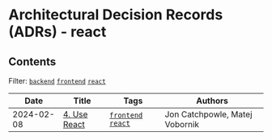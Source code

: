 # Architectural Decision Records (ADRs) - react

## Contents

Filter: [`backend`](https://github.com/pleo-io/architectural-decision-records/blob/main/tags/backend.md) [`frontend`](https://github.com/pleo-io/architectural-decision-records/blob/main/tags/frontend.md) [`react`](https://github.com/pleo-io/architectural-decision-records/blob/main/tags/react.md)

| Date | Title | Tags | Authors |
| ------- | ------- | ------- | ------- |
| 2024-02-08 | [4. Use React](https://github.com/pleo-io/architectural-decision-records/blob/main/doc/adr/0004-use-react.md) | [`frontend`](https://github.com/pleo-io/architectural-decision-records/blob/main/tags/frontend.md) [`react`](https://github.com/pleo-io/architectural-decision-records/blob/main/tags/react.md) | Jon Catchpowle, Matej Vobornik |
